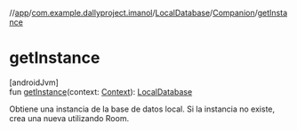 //[app](../../../../index.md)/[com.example.dallyproject.imanol](../../index.md)/[LocalDatabase](../index.md)/[Companion](index.md)/[getInstance](get-instance.md)

# getInstance

[androidJvm]\
fun [getInstance](get-instance.md)(context: [Context](https://developer.android.com/reference/kotlin/android/content/Context.html)): [LocalDatabase](../index.md)

Obtiene una instancia de la base de datos local. Si la instancia no existe, crea una nueva utilizando Room.
